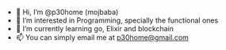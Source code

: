 - 👋 Hi, I’m @p30home (mojbaba)
- 👀 I’m interested in Programming, specially the functional ones
- 🌱 I’m currently learning go, Elixir and blockchain
- 📫 You can simply email me at p30home@gmail.com

<!---
p30home/p30home is a ✨ special ✨ repository because its `README.md` (this file) appears on your GitHub profile.
You can click the Preview link to take a look at your changes.
--->
